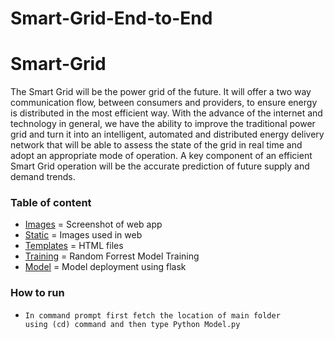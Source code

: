 # Smart-Grid-End-to-End
# Smart-Grid
The Smart Grid will be the power grid of the future. It will offer a two way communication flow, between consumers and
providers, to ensure energy is distributed in the most efficient way. With the advance of the internet and technology in
general, we have the ability to improve the traditional power grid and turn it into an intelligent, automated and distributed
energy delivery network that will be able to assess the state of the grid in real time and adopt an appropriate mode of
operation. A key component of an efficient Smart Grid operation will be the accurate prediction of future supply and
demand trends.


### Table of content

- [Images](https://github.com/SarangDeshmukh7/Smart-Grid-End-to-End/tree/master/Images) = Screenshot of web app
- [Static](https://github.com/SarangDeshmukh7/Smart-Grid-End-to-End/tree/master/Static) = Images used in web
- [Templates](https://github.com/SarangDeshmukh7/Smart-Grid-End-to-End/tree/master/templates) = HTML files
- [Training](https://github.com/SarangDeshmukh7/Smart-Grid-End-to-End/blob/master/Training.ipynb) = Random Forrest Model Training
- [Model](https://github.com/SarangDeshmukh7/Smart-Grid-End-to-End/blob/master/Model.py) = Model deployment using flask

### How to run
- <code>In command prompt first fetch the location of main folder using (cd) command and then type Python Model.py</code>
